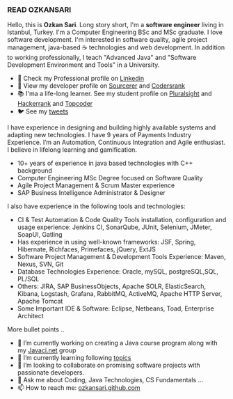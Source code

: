 ### READ OZKANSARI

Hello, this is **Ozkan Sari**. Long story short, I'm a **software engineer** living in Istanbul, Turkey. I'm a Computer Engineering BSc and MSc graduate. I love software development. I'm interested in software quality, agile project management, java-based ☕ technologies and web development. In addition to working professionally, I teach "Advanced Java" and "Software Development Environment and Tools" in a University.

- 💼 Check my Professional profile on [Linkedin](https://www.linkedin.com/in/ozkansari/)
- 👷 View my developer profile on [Sourcerer](https://sourcerer.io/ozkansari) and [Codersrank](https://profile.codersrank.io/user/ozkansari)
- 📚 I'ma a life-long learner. See my student profile on [Pluralsight](https://app.pluralsight.com/profile/ozkan-sari) and [Hackerrank](https://www.hackerrank.com/ozkansari/) and [Topcoder](https://www.topcoder.com/members/ozkansari)
- 🐦 See my [tweets](https://twitter.com/ozkan_sari)

I have experience in designing and building highly available systems and adapting new technologies. I have 9 years of Payments Industry Experience.  I’m an Automation, Continuous Integration and Agile enthusiast. I believe in lifelong learning and gamification. 

- 10+ years of experience in java based technologies with C++ background
- Computer Engineering MSc Degree focused on Software Quality
- Agile Project Management & Scrum Master experience
- SAP Business Intelligence Administrator & Designer

I also have experience in the following tools and technologies:
- CI & Test Automation & Code Quality Tools installation, configuration and usage experience: Jenkins CI, SonarQube, JUnit, Selenium, JMeter, SoapUI, Gatling
- Has experience in using well-known frameworks: JSF, Spring, Hibernate, Richfaces, Primefaces, jQuery, ExtJS
- Software Project Management & Development Tools Experience: Maven, Nexus, SVN, Git
- Database Technologies Experience: Oracle, mySQL, postgreSQL,SQL, PL/SQL
- Others:  JIRA, SAP BusinessObjects, Apache SOLR, ElasticSearch, Kibana, Logstash, Grafana, RabbitMQ, ActiveMQ, Apache HTTP Server, Apache Tomcat
- Some Important IDE & Software: Eclipse, Netbeans, Toad, Enterprise Architect 

More bullet points ..

- 🔭 I’m currently working on creating a Java course program along with my [Javaci.net](https://github.com/javaci-net) group
- 🌱 I’m currently learning following [topics](https://app.pluralsight.com/profile/ozkan-sari)
- 👯 I’m looking to collaborate on promising software projects with passionate developers.
- 💬 Ask me about Coding, Java Technologies, CS Fundamentals ...
- 📫 How to reach me: [ozkansari.github.com](ozkansari.github.com)


